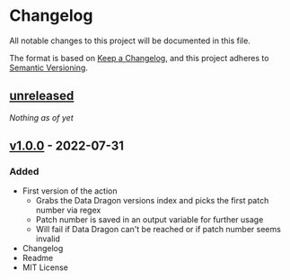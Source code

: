 # Changelog

All notable changes to this project will be documented in this file.

The format is based on [Keep a Changelog](https://keepachangelog.com/en/1.0.0/),
and this project adheres to [Semantic Versioning](https://semver.org/spec/v2.0.0.html).

## [unreleased]

_Nothing as of yet_

## [v1.0.0] - 2022-07-31

### Added

- First version of the action
  - Grabs the Data Dragon versions index and picks the first patch number via regex
  - Patch number is saved in an output variable for further usage
  - Will fail if Data Dragon can't be reached or if patch number seems invalid
- Changelog
- Readme
- MIT License

[//]: # 'Links to releases:'
[unreleased]: https://github.com/marvinscham/get-league-patch/compare/v1.0.0...main
[v1.1.0]: https://github.com/marvinscham/get-league-patch/compare/v1.0.0...v1.1.0
[v1.0.0]: https://github.com/marvinscham/get-league-patch/commits/v1.0.0
